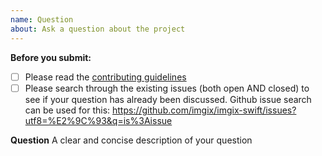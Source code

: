 ```yaml
---
name: Question
about: Ask a question about the project
---
```


**Before you submit:**

- [ ] Please read the [contributing guidelines](CONTRIBUTING.md)
- [ ] Please search through the existing issues (both open AND closed) to see if your question has already been discussed. Github issue search can be used for this: https://github.com/imgix/imgix-swift/issues?utf8=%E2%9C%93&q=is%3Aissue

**Question**
A clear and concise description of your question
